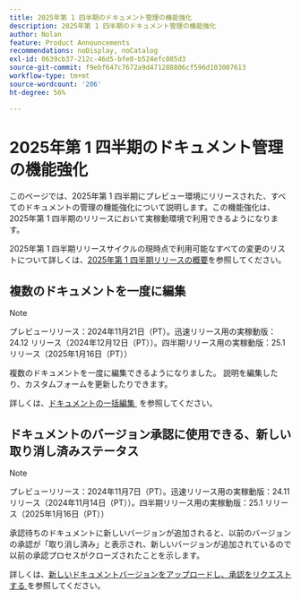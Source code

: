 ```yaml
---
title: 2025年第 1 四半期のドキュメント管理の機能強化
description: 2025年第 1 四半期のドキュメント管理の機能強化
author: Nolan
feature: Product Announcements
recommendations: noDisplay, noCatalog
exl-id: 0639cb37-212c-46d5-bfe0-b524efc085d3
source-git-commit: f9ebf647c7672a9d471288806cf596d103007613
workflow-type: tm+mt
source-wordcount: '206'
ht-degree: 56%

---
```


# 2025年第 1 四半期のドキュメント管理の機能強化

このページでは、2025年第 1 四半期にプレビュー環境にリリースされた、すべてのドキュメントの管理の機能強化について説明します。この機能強化は、2025年第 1 四半期のリリースにおいて実稼動環境で利用できるようになります。

2025年第 1 四半期リリースサイクルの現時点で利用可能なすべての変更のリストについて詳しくは、[2025年第 1 四半期リリースの概要](/help/quicksilver/product-announcements/product-releases/25-q1-release-activity/25-q1-release-overview.md)を参照してください。

## 複数のドキュメントを一度に編集

>[!NOTE]
>
>プレビューリリース：2024年11月21日（PT）。迅速リリース用の実稼動版：24.12 リリース（2024年12月12日（PT））。四半期リリース用の実稼動版：25.1 リリース（2025年1月16日（PT））

複数のドキュメントを一度に編集できるようになりました。 説明を編集したり、カスタムフォームを更新したりできます。

詳しくは、[&#x200B; ドキュメントの一括編集 &#x200B;](/help/quicksilver/documents/managing-documents/bulk-edit-documents.md) を参照してください。

## ドキュメントのバージョン承認に使用できる、新しい取り消し済みステータス

>[!NOTE]
>
>プレビューリリース：2024年11月7日（PT）。迅速リリース用の実稼動版：24.11 リリース（2024年11月14日（PT））。四半期リリース用の実稼動版：25.1 リリース（2025年1月16日（PT））

承認待ちのドキュメントに新しいバージョンが追加されると、以前のバージョンの承認が「取り消し済み」と表示され、新しいバージョンが追加されているので以前の承認プロセスがクローズされたことを示します。

詳しくは、[&#x200B; 新しいドキュメントバージョンをアップロードし、承認をリクエストする &#x200B;](/help/quicksilver/review-and-approve-work/document-reviews-and-approvals/manage-document-approvals/upload-new-doc-version.md) を参照してください。
